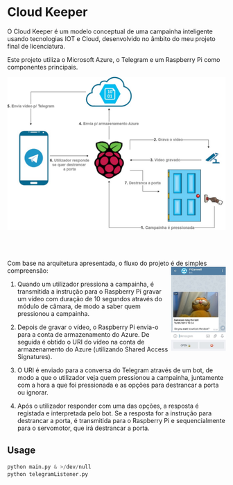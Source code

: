 # Cloud Keeper

O Cloud Keeper é um modelo conceptual de uma campainha inteligente usando tecnologias IOT e Cloud, desenvolvido no âmbito do meu projeto final de licenciatura.

Este projeto utiliza o Microsoft Azure, o Telegram e um Raspberry Pi como componentes principais.


<img src="img/Diagrama.jpg" width=100% height=70%> 

<br>
<br>
<br>
<br>

Com base na arquitetura apresentada, o fluxo do projeto é de simples compreensão:
<img align="right" src="img/Telegram_Options.jpg" width=25% height=30%>
1) Quando um utilizador pressiona a campainha, é transmitida a instrução para o Raspberry Pi
gravar um vídeo com duração de 10 segundos através do módulo de câmara, de modo a saber 
quem pressionou a campainha. 

2) Depois de gravar o vídeo, o Raspberry Pi envia-o para a conta de armazenamento do Azure. De seguida é obtido o URI do vídeo na conta de armazenamento do Azure (utilizando Shared Access Signatures).

3) O URI é enviado para a conversa do Telegram através de um bot, de modo a que o utilizador veja quem pressionou a campainha, juntamente com a hora a que foi pressionada e as opções para destrancar a porta ou ignorar. 

4) Após o utilizador responder com uma das opções, a resposta é registada e interpretada pelo bot. Se 
a resposta for a instrução para destrancar a porta, é transmitida para o Raspberry Pi e 
sequencialmente para o servomotor, que irá destrancar a porta.

## Usage

```python
python main.py & >/dev/null
python telegramListener.py
```
